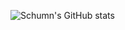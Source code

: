 ![Schumn's GitHub stats](https://github-readme-stats.vercel.app/api/?username=schumn&&theme=midnight-purple&show_icons=true)
